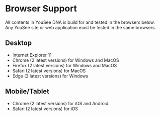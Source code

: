 # Browser Support
All contents in YouSee DNA is build for and tested in the browsers below. Any YouSee site or web application must be tested in the same browsers.

## Desktop
- Internet Explorer 11
- Chrome (2 latest versions) for Windows and MacOS
- Firefox (2 latest versions) for Windows and MacOS
- Safari (2 latest versions) for MacOS
- Edge (2 latest versions) for Windows

## Mobile/Tablet
- Chrome (2 latest versions) for iOS and Android
- Safari (2 latest versions) for iOS


